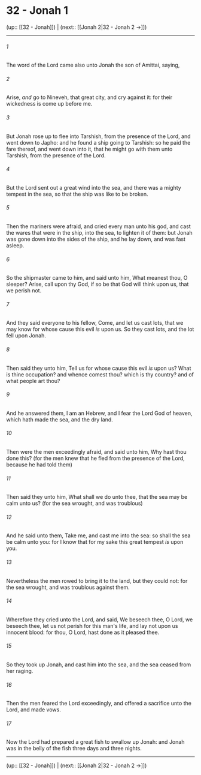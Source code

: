 # 32 - Jonah 1

(up:: [[32 - Jonah]]) | (next:: [[Jonah 2|32 - Jonah 2 →]])

***


###### 1 
The word of the Lord came also unto Jonah the son of Amittai, saying, 

###### 2 
Arise, _and_ go to Nineveh, that great city, and cry against it: for their wickedness is come up before me. 

###### 3 
But Jonah rose up to flee into Tarshish, from the presence of the Lord, and went down to Japho: and he found a ship going to Tarshish: so he paid the fare thereof, and went down into it, that he might go with them unto Tarshish, from the presence of the Lord. 

###### 4 
But the Lord sent out a great wind into the sea, and there was a mighty tempest in the sea, so that the ship was like to be broken. 

###### 5 
Then the mariners were afraid, and cried every man unto his god, and cast the wares that were in the ship, into the sea, to lighten it of them: but Jonah was gone down into the sides of the ship, and he lay down, and was fast asleep. 

###### 6 
So the shipmaster came to him, and said unto him, What meanest thou, O sleeper? Arise, call upon thy God, if so be that God will think upon us, that we perish not. 

###### 7 
And they said everyone to his fellow, Come, and let us cast lots, that we may know for whose cause this evil _is_ upon us. So they cast lots, and the lot fell upon Jonah. 

###### 8 
Then said they unto him, Tell us for whose cause this evil _is_ upon us? What is thine occupation? and whence comest thou? which is thy country? and of what people art thou? 

###### 9 
And he answered them, I am an Hebrew, and I fear the Lord God of heaven, which hath made the sea, and the dry land. 

###### 10 
Then were the men exceedingly afraid, and said unto him, Why hast thou done this? (for the men knew that he fled from the presence of the Lord, because he had told them) 

###### 11 
Then said they unto him, What shall we do unto thee, that the sea may be calm unto us? (for the sea wrought, and was troublous) 

###### 12 
And he said unto them, Take me, and cast me into the sea: so shall the sea be calm unto you: for I know that for my sake this great tempest _is_ upon you. 

###### 13 
Nevertheless the men rowed to bring it to the land, but they could not: for the sea wrought, and was troublous against them. 

###### 14 
Wherefore they cried unto the Lord, and said, We beseech thee, O Lord, we beseech thee, let us not perish for this man's life, and lay not upon us innocent blood: for thou, O Lord, hast done as it pleased thee. 

###### 15 
So they took up Jonah, and cast him into the sea, and the sea ceased from her raging. 

###### 16 
Then the men feared the Lord exceedingly, and offered a sacrifice unto the Lord, and made vows. 

###### 17 
Now the Lord had prepared a great fish to swallow up Jonah: and Jonah was in the belly of the fish three days and three nights.

***

(up:: [[32 - Jonah]]) | (next:: [[Jonah 2|32 - Jonah 2 →]])
